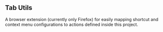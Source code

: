 
## Tab Utils

A browser extension (currently only Firefox) for easily mapping shortcut and context menu configurations 
to actions defined inside this project.

